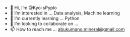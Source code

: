 - 👋 Hi, I’m @Kyo-sPyplo
- 👀 I’m interested in ... Data analysis, Machine learning
- 🌱 I’m currently learning ... Python
- 💞️ I’m looking to collaborate on ...
- 📫 How to reach me ... abukumano.mineral@gmail.com

<!---
Kyo-sPyplo/Kyo-sPyplo is a ✨ special ✨ repository because its `README.md` (this file) appears on your GitHub profile.
You can click the Preview link to take a look at your changes.
--->
